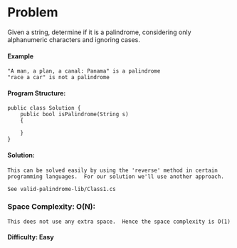 # Problem

Given a string, determine if it is a palindrome, considering only alphanumeric characters and ignoring cases.

#### Example
	"A man, a plan, a canal: Panama" is a palindrome
	"race a car" is not a palindrome

#### Program Structure:
    public class Solution {
	    public bool isPalindrome(String s)
		{

		}
    }

#### Solution:
    This can be solved easily by using the 'reverse' method in certain programming languages.  For our solution we'll use another approach.

    See valid-palindrome-lib/Class1.cs
###  Space Complexity: O(N):
	This does not use any extra space.  Hence the space complexity is O(1)

#### Difficulty: Easy